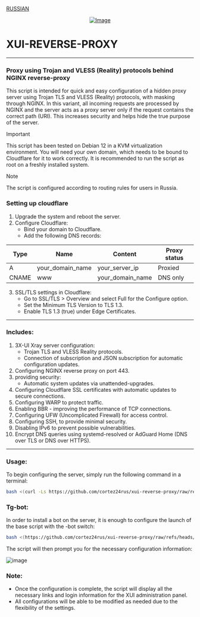 [RUSSIAN](/README_RU.md)
<p align="center"><a href="#"><img src="https://github.com/cortez24rus/xui-reverse-proxy/blob/test/media/3X-UI.png?raw=true" alt="Image"></a></p>

# XUI-REVERSE-PROXY

-----

### Proxy using Trojan and VLESS (Reality) protocols behind NGINX reverse-proxy
This script is intended for quick and easy configuration of a hidden proxy server using Trojan TLS and VLESS (Reality) protocols, with masking through NGINX. In this variant, all incoming requests are processed by NGINX and the server acts as a proxy server only if the request contains the correct path (URI). This increases security and helps hide the true purpose of the server.

> [!IMPORTANT]
>  This script has been tested on Debian 12 in a KVM virtualization environment. You will need your own domain, which needs to be bound to Cloudflare for it to work correctly. It is recommended to run the script as root on a freshly installed system.

> [!NOTE]
> The script is configured according to routing rules for users in Russia.

### Setting up cloudflare
1. Upgrade the system and reboot the server.
2. Configure Cloudflare:
   - Bind your domain to Cloudflare.
   - Add the following DNS records:

| Type  | Name             | Content          | Proxy status  |
| ----- | ---------------- | ---------------- | ------------- |
| A     | your_domain_name | your_server_ip   | Proxied       |
| CNAME | www              | your_domain_name | DNS only      |
   
3. SSL/TLS settings in Cloudflare:
   - Go to SSL/TLS > Overview and select Full for the Configure option.
   - Set the Minimum TLS Version to TLS 1.3.
   - Enable TLS 1.3 (true) under Edge Certificates.

-----

### Includes:
  
1. 3X-UI Xray server configuration:
   - Trojan TLS and VLESS Reality protocols.
   - Connection of subscription and JSON subscription for automatic configuration updates.
2. Configuring NGINX reverse proxy on port 443.
3. providing security:
   - Automatic system updates via unattended-upgrades.
4. Configuring Cloudflare SSL certificates with automatic updates to secure connections.
5. Configuring WARP to protect traffic.
6. Enabling BBR - improving the performance of TCP connections.
7. Configuring UFW (Uncomplicated Firewall) for access control.
8. Configuring SSH, to provide minimal security.
9. Disabling IPv6 to prevent possible vulnerabilities.
10. Encrypt DNS queries using systemd-resolved or AdGuard Home (DNS over TLS or DNS over HTTPS).

-----

### Usage:

To begin configuring the server, simply run the following command in a terminal:
```sh
bash <(curl -Ls https://github.com/cortez24rus/xui-reverse-proxy/raw/refs/heads/test/xui-rp-install-server.sh)
```

### Tg-bot:

In order to install a bot on the server, it is enough to configure the launch of the base script with the -bot switch:
```sh
bash <(https://github.com/cortez24rus/xui-reverse-proxy/raw/refs/heads/test/xui-rp-install-server.sh) -bot
```

The script will then prompt you for the necessary configuration information:

![image](https://github.com/user-attachments/assets/dc60caee-1b01-40c9-a344-e0a67ebfc2ee)

### Note: 
- Once the configuration is complete, the script will display all the necessary links and login information for the XUI administration panel.
- All configurations will be able to be modified as needed due to the flexibility of the settings.
